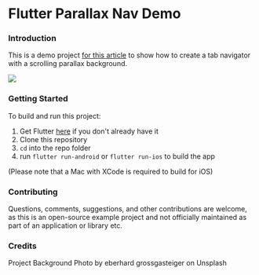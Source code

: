# Flutter Parallax Nav Demo

### Introduction
This is a demo project [for this article](https://itnext.io/creating-a-parallax-background-in-flutter-5e8b5f4bb837) to show how to create a tab navigator with a scrolling parallax background.

![](preview.gif)

### Getting Started
To build and run this project:

1. Get Flutter [here](https://flutter.dev) if you don't already have it
2. Clone this repository
3. `cd` into the repo folder
4. run `flutter run-android` or `flutter run-ios` to build the app

(Please note that a Mac with XCode is required to build for iOS)

### Contributing
Questions, comments, suggestions, and other contributions are welcome, as this is an open-source example project and not officially maintained as part of an application or library etc. 

### Credits
Project Background Photo by eberhard grossgasteiger on Unsplash
